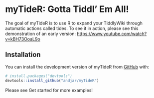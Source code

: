 
<!-- README.md is generated from README.Rmd. Please edit that file -->

# myTideR: Gotta Tiddl’ Em All!

The goal of myTideR is to use R to expand your TiddlyWiki through
automatic actions called tides. To see it in action, please see this
demonstration of an early version:
<https://www.youtube.com/watch?v=kBH73OoaL9o>

## Installation

You can install the development version of myTideR from
[GitHub](https://github.com/) with:

``` r
# install.packages("devtools")
devtools::install_github("andjar/myTideR")
```

Please see Get started for more examples!
